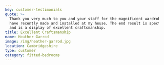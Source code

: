 ```yaml
---
key: customer-testimonials
quote: >-
  Thank you very much to you and your staff for the magnificent wardrobes you
  have recently made and installed at my house. The end result is spectacular
  and is a display of excellent craftsmanship.
title: Excellent Craftsmanship
name: Heather Garrod
image: /img/heather-garrod.jpg
location: Cambridgeshire
type: customer
category: fitted-bedrooms
---
```


